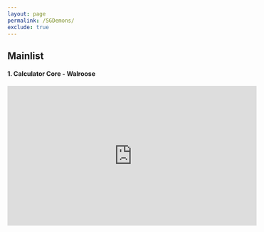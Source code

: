 ```yaml
---
layout: page
permalink: /SGDemons/
exclude: true
---
```



## **Mainlist**


#### 1. Calculator Core - Walroose
<iframe width="560" height="315" src="https://www.youtube.com/embed/tpACev0z4ak" title="YouTube video player" frameborder="0" allow="accelerometer; autoplay; clipboard-write; encrypted-media; gyroscope; picture-in-picture" allowfullscreen></iframe>